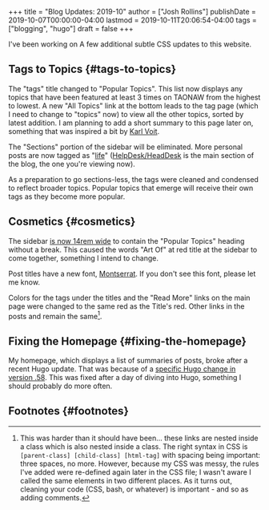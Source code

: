 +++
title = "Blog Updates: 2019-10"
author = ["Josh Rollins"]
publishDate = 2019-10-07T00:00:00-04:00
lastmod = 2019-10-11T20:06:54-04:00
tags = ["blogging", "hugo"]
draft = false
+++

I've been working on A few additional subtle CSS updates to this website.

<!--more-->


## Tags to Topics {#tags-to-topics}

The "tags" title changed to "Popular Topics". This list now displays any topics that have been featured at least 3 times on TAONAW from the highest to lowest. A new "All Topics" link at the bottom leads to the tag page (which I need to change to "topics" now) to view all the other topics, sorted by latest addition. I am planning to add a short summary to this page later on, something that was inspired a bit by [Karl Voit](https://karl-voit.at/).

The "Sections" portion of the sidebar will be eliminated. More personal posts are now tagged as "[life](https://joshrollinswrites.com/tags/life/)" ([HelpDesk/HeadDesk](https://joshrollinswrites.com/help-desk-head-desk/) is the main section of the blog, the one you're viewing now).

As a preparation to go sections-less, the tags were cleaned and condensed to reflect broader topics. Popular topics that emerge will receive their own  tags as they become more popular.


## Cosmetics {#cosmetics}

The sidebar [is now 14rem wide](https://github.com/jarss/TAONAW/blob/master/static/css/hyde.css) to contain the "Popular Topics" heading without a break. This caused the words "Art Of" at red title at the sidebar to come together, something I intend to change.

Post titles have a new font, [Montserrat](https://fonts.google.com/specimen/Montserrat). If you don't see this font, please let me know.

Colors for the tags under the titles and the "Read More" links on the main page were changed to the same red as the Title's red. Other links in the posts and remain the same[^fn:1].


## Fixing the Homepage {#fixing-the-homepage}

My homepage, which displays a list of summaries of posts, broke after a recent Hugo update. That was because of a [specific Hugo change in version .58](https://gohugo.io/news/0.58.0-relnotes/).  This was fixed after a day of diving into Hugo, something I should probably do more often.


## Footnotes {#footnotes}

[^fn:1]: This was harder than it should have been... these links are nested inside a class which is also nested inside a class. The right syntax in CSS is `[parent-class] [child-class] [html-tag]` with spacing being important: three spaces, no more. However, because my CSS was messy, the rules I've added were re-defined again later in the CSS file; I wasn't aware I called the same elements in two different places. As it turns out, cleaning your code (CSS, bash, or whatever) is important - and so as adding comments.